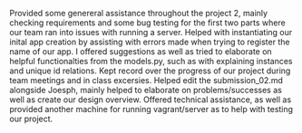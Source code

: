 Provided some genereral assistance throughout the project 2, mainly checking requirements and some bug testing for the first two parts where our team ran into issues with running a server.
Helped with instantiating our inital app creation by assisting with errors made when trying to register the name of our app.
I offered suggestions as well as tried to elaborate on helpful functionalties from the models.py, such as with explaining instances and unique id relations. 
Kept record over the progress of our project during team meetings and in class excersies.
Helped edit the submission_02.md alongside Joesph, mainly helped to elaborate on problems/successes as well as create our design overview.
Offered technical assistance, as well as provided another machine for running vagrant/server as to help with testing our project.
